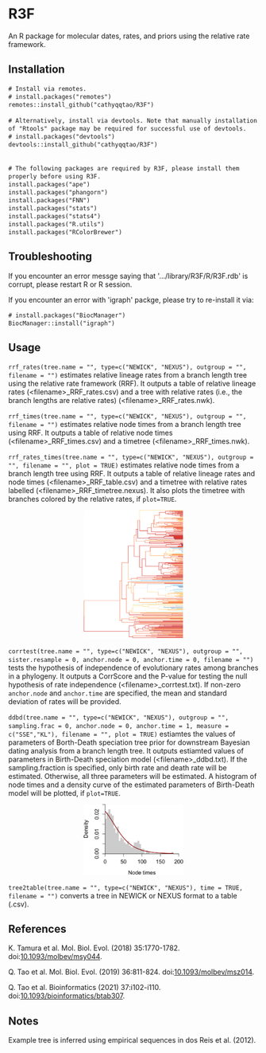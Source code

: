 # R3F
An R package for molecular dates, rates, and priors using the relative rate framework.

## Installation
```
# Install via remotes.
# install.packages("remotes")
remotes::install_github("cathyqqtao/R3F")

# Alternatively, install via devtools. Note that manually installation of "Rtools" package may be required for successful use of devtools.  
# install.packages("devtools")
devtools::install_github("cathyqqtao/R3F")


# The following packages are required by R3F, please install them properly before using R3F.
install.packages("ape")
install.packages("phangorn")
install.packages("FNN")
install.packages("stats")
install.packages("stats4")
install.packages("R.utils")
install.packages("RColorBrewer")
```

## Troubleshooting
If you encounter an error messge saying that '.../library/R3F/R/R3F.rdb' is corrupt, please restart R or R session. 

If you encounter an error with 'igraph' packge, please try to re-install it via:
```
# install.packages("BiocManager")
BiocManager::install("igraph")
```

## Usage
`rrf_rates(tree.name = "", type=c("NEWICK", "NEXUS"), outgroup = "", filename = "")` estimates relative lineage rates from a branch length tree using the relative rate framework (RRF). It outputs a table of relative lineage rates (\<filename\>_RRF_rates.csv) and a tree with relative rates (i.e., the branch lengths are relative rates) (\<filename\>_RRF_rates.nwk).

`rrf_times(tree.name = "", type=c("NEWICK", "NEXUS"), outgroup = "", filename = "")` estimates relative node times from a branch length tree using RRF. It outputs a table of relative node times (\<filename\>_RRF_times.csv) and a timetree (\<filename\>_RRF_times.nwk).

`rrf_rates_times(tree.name = "", type=c("NEWICK", "NEXUS"), outgroup = "", filename = "", plot = TRUE)` estimates relative node times from a branch length tree using RRF. It outputs a table of relative lineage rates and node times (\<filename\>_RRF_table.csv) and a timetree with relative rates labelled (\<filename\>_RRF_timetree.nexus). It also plots the timetree with branches colored by the relative rates, if `plot=TRUE`.

<p align="center">
	<img src="data/example_RRF_timetree.png" width="200">
</p>

`corrtest(tree.name = "", type=c("NEWICK", "NEXUS"), outgroup = "", sister.resample = 0, anchor.node = 0, anchor.time = 0, filename = "")` tests the hypothesis of independence of evolutionary rates among branches in a phylogeny. It outputs a CorrScore and the P-value for testing the null hypothesis of rate independence (\<filename\>_corrtest.txt). If non-zero `anchor.node` and `anchor.time` are specified, the mean and standard deviation of rates will be provided.

`ddbd(tree.name = "", type=c("NEWICK", "NEXUS"), outgroup = "", sampling.frac = 0, anchor.node = 0, anchor.time = 1, measure = c("SSE","KL"), filename = "", plot = TRUE)` estiamtes the values of parameters of Borth-Death speciation tree prior for downstream Bayesian dating analysis from a branch length tree. It outputs estiamted values of parameters in Birth-Death speciation model (\<filename\>_ddbd.txt). If the sampling.fraction is specified, only birth rate and death rate will be estimated. Otherwise, all three parameters will be estimated. A histogram of node times and a density curve of the estimated parameters of Birth-Death model will be plotted, if `plot=TRUE`. 

<p align="center">
	<img src="data/example_ddbd.png" width="200">
</p>

`tree2table(tree.name = "", type=c("NEWICK", "NEXUS"), time = TRUE, filename = "")` converts a tree in NEWICK or NEXUS format to a table (.csv).

## References
K. Tamura et al. Mol. Biol. Evol. (2018) 35:1770-1782. doi:[10.1093/molbev/msy044](http://doi.org/10.1093/molbev/msy044).

Q. Tao et al. Mol. Biol. Evol. (2019) 36:811-824. doi:[10.1093/molbev/msz014](https://doi.org/10.1093/molbev/msz014).

Q. Tao et al. Bioinformatics (2021) 37:i102-i110. doi:[10.1093/bioinformatics/btab307](http://doi.org/10.1093/bioinformatics/btab307).

## Notes
Example tree is inferred using empirical sequences in dos Reis et al. (2012).
